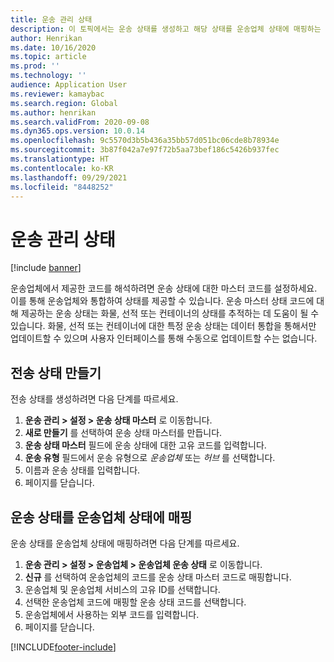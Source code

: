```yaml
---
title: 운송 관리 상태
description: 이 토픽에서는 운송 상태를 생성하고 해당 상태를 운송업체 상태에 매핑하는 방법에 대해 설명합니다.
author: Henrikan
ms.date: 10/16/2020
ms.topic: article
ms.prod: ''
ms.technology: ''
audience: Application User
ms.reviewer: kamaybac
ms.search.region: Global
ms.author: henrikan
ms.search.validFrom: 2020-09-08
ms.dyn365.ops.version: 10.0.14
ms.openlocfilehash: 9c5570d3b5b436a35bb57d051bc06cde8b78934e
ms.sourcegitcommit: 3b87f042a7e97f72b5aa73bef186c5426b937fec
ms.translationtype: HT
ms.contentlocale: ko-KR
ms.lasthandoff: 09/29/2021
ms.locfileid: "8448252"
---
```

# <a name="transportation-management-statuses"></a>운송 관리 상태

[!include [banner](../includes/banner.md)]

운송업체에서 제공한 코드를 해석하려면 운송 상태에 대한 마스터 코드를 설정하세요. 이를 통해 운송업체와 통합하여 상태를 제공할 수 있습니다. 운송 마스터 상태 코드에 대해 제공하는 운송 상태는 화물, 선적 또는 컨테이너의 상태를 추적하는 데 도움이 될 수 있습니다. 화물, 선적 또는 컨테이너에 대한 특정 운송 상태는 데이터 통합을 통해서만 업데이트할 수 있으며 사용자 인터페이스를 통해 수동으로 업데이트할 수는 없습니다.

## <a name="create-a-transportation-status"></a>전송 상태 만들기

전송 상태를 생성하려면 다음 단계를 따르세요.

1. **운송 관리 \> 설정 \> 운송 상태 마스터** 로 이동합니다.
1. **새로 만들기** 를 선택하여 운송 상태 마스터를 만듭니다.
1. **운송 상태 마스터** 필드에 운송 상태에 대한 고유 코드를 입력합니다.
1. **운송 유형** 필드에서 운송 유형으로 *운송업체* 또는 *허브* 를 선택합니다.
1. 이름과 운송 상태를 입력합니다.
1. 페이지를 닫습니다.

## <a name="map-a-transportation-status-to-a-carrier-status"></a>운송 상태를 운송업체 상태에 매핑

운송 상태를 운송업체 상태에 매핑하려면 다음 단계를 따르세요.

1. **운송 관리 \> 설정 \> 운송업체 \> 운송업체 운송 상태** 로 이동합니다.
1. **신규** 를 선택하여 운송업체의 코드를 운송 상태 마스터 코드로 매핑합니다.
1. 운송업체 및 운송업체 서비스의 고유 ID를 선택합니다.
1. 선택한 운송업체 코드에 매핑할 운송 상태 코드를 선택합니다.
1. 운송업체에서 사용하는 외부 코드를 입력합니다.
1. 페이지를 닫습니다.


[!INCLUDE[footer-include](../../includes/footer-banner.md)]